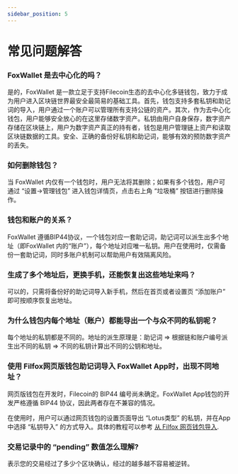 ```yaml
---
sidebar_position: 5
---
```


# 常见问题解答

### FoxWallet 是去中心化的吗？
是的，FoxWallet 是一款立足于支持Filecoin生态的去中心化多链钱包，致力于成为用户进入区块链世界最安全最简易的基础工具。首先，钱包支持多套私钥和助记词的导入，用户通过一个账户可以管理所有支持公链的资产。其次，作为去中心化钱包，用户能够安全放心的在这里存储数字资产。私钥由用户自身保存，数字资产存储在区块链上，用户为数字资产真正的持有者，钱包是用户管理链上资产和读取区块链数据的工具。安全、正确的备份好私钥和助记词，能够有效的预防数字资产的丢失。

### 如何删除钱包？
当 FoxWallet 内仅有一个钱包时，用户无法将其删除；如果有多个钱包，用户可通过 “设置->管理钱包” 进入钱包详情页，点击右上角 “垃圾桶” 按钮进行删除操作。

### 钱包和账户的关系？
FoxWallet 遵循BIP44协议，一个钱包对应一套助记词，助记词可以派生出多个地址（即FoxWallet 内的“账户”），每个地址对应唯一私钥。用户在使用时，仅需备份一套助记词，同时多账户机制可以帮助用户有效隔离风险。

### 生成了多个地址后，更换手机，还能恢复出这些地址来吗？
可以的，只需将备份好的助记词导入新手机，然后在首页或者设置页 “添加账户” 即可按顺序恢复出地址。

### 为什么钱包内每个地址（账户）都能导出一个与众不同的私钥呢？
每个地址的私钥都是不同的。地址的派生原理是：助记词 => 根据链和账户编号派生出不同的私钥 => 不同的私钥计算出不同的公钥和地址。

### 使用 Filfox网页版钱包助记词导入 FoxWallet App时，出现不同地址？
网页版钱包在开发时，Filecoin的 BIP44 编号尚未确定。FoxWallet App钱包的开发严格遵循 BIP44 协议，因此两者存在不兼容的情况。

在使用时，用户可以通过网页钱包的设置页面导出 “Lotus类型” 的私钥，并在App中选择 “私钥导入” 的方式导入。具体的教程可以参考 [从 Filfox 网页钱包导入](/zh/docs/filecoin-advance/import-from-filfox).

### 交易记录中的 “pending” 数值怎么理解?
表示您的交易经过了多少个区块确认，经过的越多越不容易被逆转。







